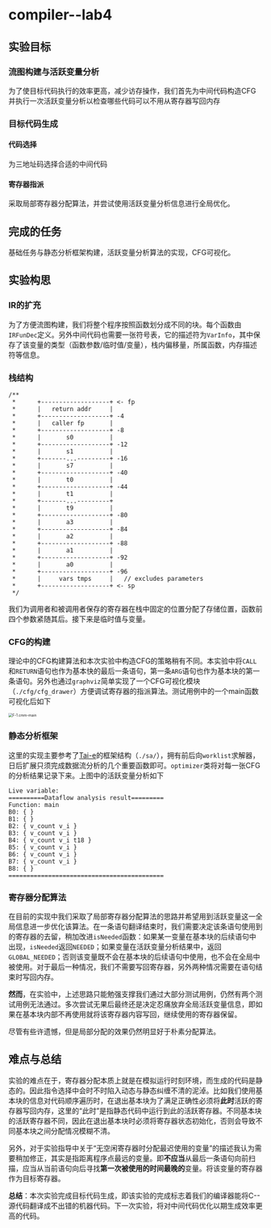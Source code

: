 # compiler--lab4

## 实验目标

### 流图构建与活跃变量分析

为了使目标代码执行的效率更高，减少访存操作，我们首先为中间代码构造CFG并执行一次活跃变量分析以检查哪些代码可以不用从寄存器写回内存

### 目标代码生成

#### 代码选择

为三地址码选择合适的中间代码

#### 寄存器指派

采取局部寄存器分配算法，并尝试使用活跃变量分析信息进行全局优化。

## 完成的任务

基础任务与静态分析框架构建，活跃变量分析算法的实现，CFG可视化。

## 实验构思

### IR的扩充

为了方便流图构建，我们将整个程序按照函数划分成不同的块。每个函数由`IRFunDec`定义。另外中间代码也需要一张符号表，它的描述符为`VarInfo`，其中保存了该变量的类型（函数参数/临时值/变量），栈内偏移量，所属函数，内存描述符等信息。

### 栈结构

```
/**
 *      +-------------------+ <- fp
 *      |   return addr     |
 *      +-------------------+ -4
 *      |   caller fp       |
 *      +-------------------+ -8
 *      |       s0          |
 *      +-------------------+ -12
 *      |       s1          |
 *      +-------...---------+ -16
 *      |       s7          |
 *      +-------------------+ -40
 *      |       t0          |
 *      +-------------------+ -44
 *      |       t1          |
 *      +-------...---------+
 *      |       t9          |
 *      +-------------------+ -80
 *      |       a3          |
 *      +-------------------+ -84
 *      |       a2          |
 *      +-------------------+ -88
 *      |       a1          |
 *      +-------------------+ -92
 *      |       a0          |
 *      +-------------------+ -96
 *      |     vars tmps     |   // excludes parameters
 *      +-------------------+ <- sp
 */
```

我们为调用者和被调用者保存的寄存器在栈中固定的位置分配了存储位置，函数前四个参数紧随其后。接下来是临时值与变量。

### CFG的构建

理论中的CFG构建算法和本次实验中构造CFG的策略稍有不同。本实验中将`CALL`和`RETURN`语句也作为基本快的最后一条语句，第一条`ARG`语句也作为基本块的第一条语句。另外也通过`graphviz`简单实现了一个CFG可视化模块（`./cfg/cfg_drawer`）方便调试寄存器的指派算法。测试用例中的一个main函数可视化后如下

<img src="D:\Work\compiler\labs\proj4\CFG\F-1.cmm-main.png" alt="F-1.cmm-main" style="zoom:50%;" />

### 静态分析框架

这里的实现主要参考了[Tai-e](https://tai-e.pascal-lab.net/)的框架结构（`./sa/`），拥有前后向`worklist`求解器，日后扩展只须完成数据流分析的几个重要函数即可。`optimizer`类将对每一张CFG的分析结果记录下来。上图中的活跃变量分析如下

```
Live variable:
==========Dataflow analysis result=========
Function: main
B0: { }
B1: { }
B2: { v_count v_i }
B3: { v_count v_i }
B4: { v_count v_i t18 }
B5: { v_count v_i }
B6: { v_count v_i }
B7: { v_count v_i }
B8: { }
===========================================
```

### 寄存器分配算法

在目前的实现中我们采取了局部寄存器分配算法的思路并希望用到活跃变量这一全局信息进一步优化该算法。在一条语句翻译结束时，我们需要决定该条语句使用到的寄存器的去留，稍加改进`isNeeded`函数：如果某一变量在基本块的后续语句中出现，`isNeeded`返回`NEEDED`；如果变量在活跃变量分析结果中，返回`GLOBAL_NEEDED`；否则该变量既不会在基本块的后续语句中使用，也不会在全局中被使用。对于最后一种情况，我们不需要写回寄存器，另外两种情况需要在语句结束时写回内存。

**然而**，在实验中，上述思路只能勉强支撑我们通过大部分测试用例，仍然有两个测试用例无法通过。多次尝试无果后最终还是决定忍痛放弃全局活跃变量信息，即如果在基本块内部不再使用就将该寄存器内容写回，继续使用的寄存器保留。

尽管有些许遗憾，但是局部分配的效果仍然明显好于朴素分配算法。

## 难点与总结

实验的难点在于，寄存器分配本质上就是在模拟运行时刻环境，而生成的代码是静态的。因此指令选择中会时不时陷入动态与静态纠缠不清的泥淖。比如我们使用基本块的信息对代码顺序遍历时，在退出基本块为了满足正确性必须将**此时**活跃的寄存器写回内存，这里的“此时”是指静态代码中运行到此的活跃寄存器。不同基本块的活跃寄存器不同，因此在退出基本块时必须将寄存器状态初始化，否则会导致不同基本块之间分配情况模糊不清。

另外，对于实验指导中关于“无空闲寄存器时分配最迟使用的变量”的描述我认为需要稍加修正，其实是指距离程序点最远的变量。即**不应当**从最后一条语句向前扫描，应当从当前语句向后寻找**第一次被使用的时间最晚的**变量。将该变量的寄存器作为目标寄存器。

**总结**：本次实验完成目标代码生成，即该实验的完成标志着我们的编译器能将C--源代码翻译成不出错的机器代码。下一次实验，将对中间代码优化以期生成效率更高的代码。

